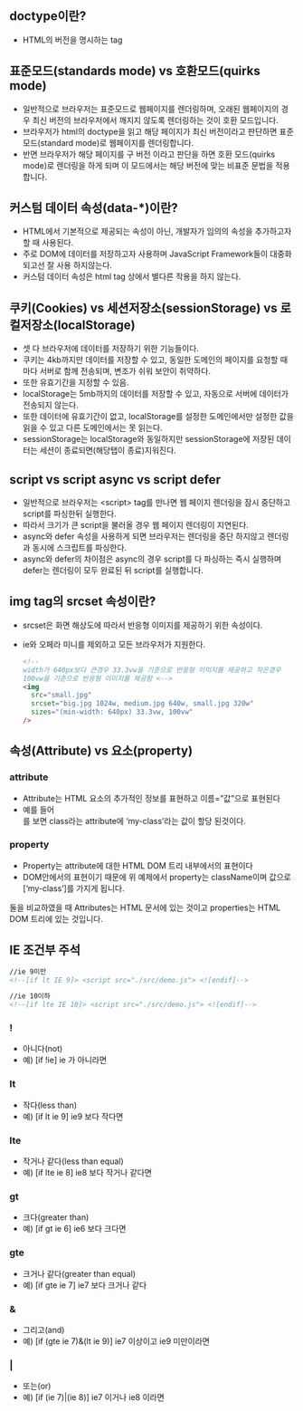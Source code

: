## doctype이란?

- HTML의 버전을 명시하는 tag

## 표준모드(standards mode) vs 호환모드(quirks mode)

- 일반적으로 브라우저는 표준모드로 웹페이지를 렌더링하며, 오래된 웹페이지의 경우 최신 버전의 브라우저에서 깨지지 않도록 렌더링하는 것이 호환 모드입니다.
- 브라우저가 html의 doctype을 읽고 해당 페이지가 최신 버전이라고 판단하면 표준 모드(standard mode)로 웹페이지를 렌더링합니다.
- 반면 브라우저가 해당 페이지를 구 버전 이라고 판단을 하면 호환 모드(quirks mode)로 렌더링을 하게 되며 이 모드에서는 해당 버전에 맞는 비표준 문법을 적용합니다.

## 커스텀 데이터 속성(data-\*)이란?

- HTML에서 기본적으로 제공되는 속성이 아닌, 개발자가 임의의 속성을 추가하고자 할 때 사용된다.
- 주로 DOM에 데이터를 저장하고자 사용하며 JavaScript Framework들이 대중화되고선 잘 사용 하지않는다.
- 커스텀 데이터 속성은 html tag 상에서 별다른 작용을 하지 않는다.

## 쿠키(Cookies) vs 세션저장소(sessionStorage) vs 로컬저장소(localStorage)

- 셋 다 브라우저에 데이터를 저장하기 위한 기능들이다.
- 쿠키는 4kb까지만 데이터를 저장할 수 있고, 동일한 도메인의 페이지를 요청할 때마다 서버로 함께 전송되며, 변조가 쉬워 보안이 취약하다.
- 또한 유효기간을 지정할 수 있음.
- localStorage는 5mb까지의 데이터를 저장할 수 있고, 자동으로 서버에 데이터가 전송되지 않는다.
- 또한 데이터에 유효기간이 없고, localStorage를 설정한 도메인에서만 설정한 값을 읽을 수 있고 다른 도메인에서는 못 읽는다.
- sessionStorage는 localStorage와 동일하지만 sessionStorage에 저장된 데이터는 세션이 종료되면(해당탭이 종료)지워진다.

## script vs script async vs script defer

- 일반적으로 브라우저는 \<script\> tag를 만나면 웹 페이지 렌더링을 잠시 중단하고 script를 파싱한뒤 실행한다.
- 따라서 크기가 큰 script을 불러올 경우 웹 페이지 렌더링이 지연된다.
- async와 defer 속성을 사용하게 되면 브라우저는 렌더링을 중단 하지않고 렌더링과 동시에 스크립트를 파싱한다.
- async와 defer의 차이점은 async의 경우 script를 다 파싱하는 즉시 실행하며 defer는 렌더링이 모두 완료된 뒤 script를 실행합니다.

## img tag의 srcset 속성이란?

- srcset은 화면 해상도에 따라서 반응형 이미지를 제공하기 위한 속성이다.
- ie와 오페라 미니를 제외하고 모든 브라우저가 지원한다.

  ```html
  <!--
  width가 640px보다 큰경우 33.3vw을 기준으로 반응형 이미지를 제공하고 작은경우
  100vw을 기준으로 반응형 이미지를 제공함 <-->
  <img
    src="small.jpg"
    srcset="big.jpg 1024w, medium.jpg 640w, small.jpg 320w"
    sizes="(min-width: 640px) 33.3vw, 100vw"
  />
  ```

## 속성(Attribute) vs 요소(property)

### attribute

- Attribute는 HTML 요소의 추가적인 정보를 표현하고 이름=”값”으로 표현된다
- 예를 들어 <div class="my-class"></div> 를 보면 class라는 attribute에 ‘my-class’라는 값이 할당 된것이다.

### property

- Property는 attribute에 대한 HTML DOM 트리 내부에서의 표현이다
- DOM안에서의 표현이기 때문에 위 예제에서 property는 className이며 값으로 [‘my-class’]를 가지게 됩니다.

둘을 비교하였을 때 Attributes는 HTML 문서에 있는 것이고 properties는 HTML DOM 트리에 있는 것입니다.

## IE 조건부 주석

```html
//ie 9미만
<!--[if lt IE 9]> <script src="./src/demo.js"> <![endif]-->

//ie 10이하
<!--[if lte IE 10]> <script src="./src/demo.js"> <![endif]-->
```

### !

- 아니다(not)
- 예) [if !ie] ie 가 아니라면

### lt

- 작다(less than)
- 예) [if lt ie 9] ie9 보다 작다면

### lte

- 작거나 같다(less than equal)
- 예) [if lte ie 8] ie8 보다 작거나 같다면

### gt

- 크다(greater than)
- 예) [if gt ie 6] ie6 보다 크다면

### gte

- 크거나 같다(greater than equal)
- 예) [if gte ie 7] ie7 보다 크거나 같다

### &

- 그리고(and)
- 예) [if (gte ie 7)&(lt ie 9)] ie7 이상이고 ie9 미만이라면

### |

- 또는(or)
- 예) [if (ie 7)|(ie 8)] ie7 이거나 ie8 이라면
